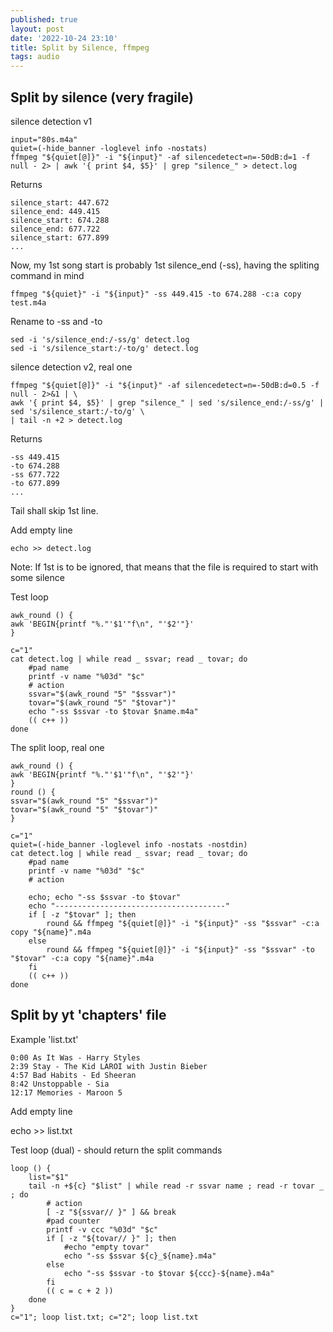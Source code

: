 ```yaml
---
published: true
layout: post
date: '2022-10-24 23:10'
title: Split by Silence, ffmpeg
tags: audio 
---
```

## Split by silence (very fragile)

silence detection v1

    input="80s.m4a"
    quiet=(-hide_banner -loglevel info -nostats)
    ffmpeg "${quiet[@]}" -i "${input}" -af silencedetect=n=-50dB:d=1 -f null - 2> | awk '{ print $4, $5}' | grep "silence_" > detect.log

Returns

    silence_start: 447.672
    silence_end: 449.415
    silence_start: 674.288
    silence_end: 677.722
    silence_start: 677.899
    ...

Now, my 1st song start is probably 1st silence_end (-ss), having the spliting command in mind

    ffmpeg "${quiet}" -i "${input}" -ss 449.415 -to 674.288 -c:a copy test.m4a

Rename to -ss and -to

    sed -i 's/silence_end:/-ss/g' detect.log
    sed -i 's/silence_start:/-to/g' detect.log

silence detection v2, real one

    ffmpeg "${quiet[@]}" -i "${input}" -af silencedetect=n=-50dB:d=0.5 -f null - 2>&1 | \
    awk '{ print $4, $5}' | grep "silence_" | sed 's/silence_end:/-ss/g' | sed 's/silence_start:/-to/g' \
    | tail -n +2 > detect.log

Returns

    -ss 449.415
    -to 674.288
    -ss 677.722
    -to 677.899
    ...

Tail shall skip 1st line.

Add empty line

    echo >> detect.log

Note: If 1st is to be ignored, that means that the file is required to start with some silence

Test loop

    awk_round () {
    awk 'BEGIN{printf "%."'$1'"f\n", "'$2'"}'
    }

    c="1"
    cat detect.log | while read _ ssvar; read _ tovar; do
        #pad name
        printf -v name "%03d" "$c"
        # action
        ssvar="$(awk_round "5" "$ssvar")"
        tovar="$(awk_round "5" "$tovar")"
        echo "-ss $ssvar -to $tovar $name.m4a"
        (( c++ ))
    done

The split loop, real one

    awk_round () {
    awk 'BEGIN{printf "%."'$1'"f\n", "'$2'"}'
    }
    round () { 
    ssvar="$(awk_round "5" "$ssvar")"
    tovar="$(awk_round "5" "$tovar")"
    }

    c="1"
    quiet=(-hide_banner -loglevel info -nostats -nostdin)
    cat detect.log | while read _ ssvar; read _ tovar; do
        #pad name
        printf -v name "%03d" "$c"
        # action

        echo; echo "-ss $ssvar -to $tovar"
        echo "--------------------------------------"
        if [ -z "$tovar" ]; then 
            round && ffmpeg "${quiet[@]}" -i "${input}" -ss "$ssvar" -c:a copy "${name}".m4a
        else
            round && ffmpeg "${quiet[@]}" -i "${input}" -ss "$ssvar" -to "$tovar" -c:a copy "${name}".m4a
        fi
        (( c++ ))
    done

## Split by yt 'chapters' file

Example 'list.txt'

    0:00 As It Was - Harry Styles
    2:39 Stay - The Kid LAROI with Justin Bieber
    4:57 Bad Habits - Ed Sheeran 
    8:42 Unstoppable - Sia
    12:17 Memories - Maroon 5

Add empty line

echo >> list.txt

Test loop (dual) - should return the split commands

    loop () {
        list="$1"
        tail -n +${c} "$list" | while read -r ssvar name ; read -r tovar _ ; do
            # action
            [ -z "${ssvar// }" ] && break
            #pad counter
            printf -v ccc "%03d" "$c"
            if [ -z "${tovar// }" ]; then
                #echo "empty tovar"
                echo "-ss $ssvar ${c}_${name}.m4a"
            else
                echo "-ss $ssvar -to $tovar ${ccc}-${name}.m4a"
            fi
            (( c = c + 2 ))
        done
    }
    c="1"; loop list.txt; c="2"; loop list.txt




